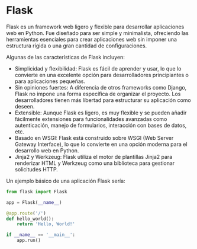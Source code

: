 # Flask

Flask es un framework web ligero y flexible para desarrollar aplicaciones web en Python. Fue diseñado para ser simple y minimalista, ofreciendo las herramientas esenciales para crear aplicaciones web sin imponer una estructura rígida o una gran cantidad de configuraciones.

Algunas de las características de Flask incluyen:

- Simplicidad y flexibilidad: Flask es fácil de aprender y usar, lo que lo convierte en una excelente opción para desarrolladores principiantes o para aplicaciones pequeñas.
- Sin opiniones fuertes: A diferencia de otros frameworks como Django, Flask no impone una forma específica de organizar el proyecto. Los desarrolladores tienen más libertad para estructurar su aplicación como deseen.
- Extensible: Aunque Flask es ligero, es muy flexible y se pueden añadir fácilmente extensiones para funcionalidades avanzadas como autenticación, manejo de formularios, interacción con bases de datos, etc.
- Basado en WSGI: Flask está construido sobre WSGI (Web Server Gateway Interface), lo que lo convierte en una opción moderna para el desarrollo web en Python.
- Jinja2 y Werkzeug: Flask utiliza el motor de plantillas Jinja2 para renderizar HTML y Werkzeug como una biblioteca para gestionar solicitudes HTTP.

Un ejemplo básico de una aplicación Flask sería:

```python
from flask import Flask

app = Flask(__name__)

@app.route('/')
def hello_world():
    return 'Hello, World!'

if __name__ == '__main__':
    app.run()
```
